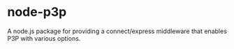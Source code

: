 node-p3p
========

A node.js package for providing a connect/express middleware that enables P3P with various options.